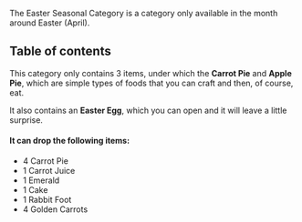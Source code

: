 The Easter Seasonal Category is a category only available in the month around Easter (April).  

## Table of contents
This category only contains 3 items, under which the **Carrot Pie** and **Apple Pie**, which are simple types of foods that you can craft and then, of course, eat.  

It also contains an **Easter Egg**, which you can open and it will leave a little surprise.  

#### It can drop the following items:
- 4 Carrot Pie
- 1 Carrot Juice
- 1 Emerald
- 1 Cake
- 1 Rabbit Foot
- 4 Golden Carrots